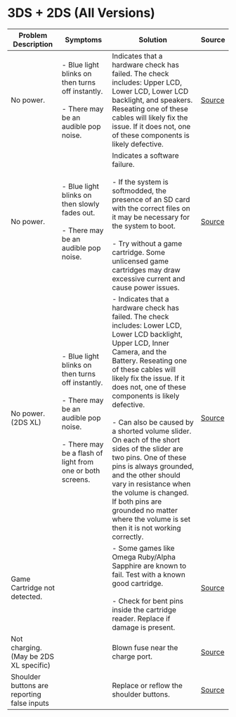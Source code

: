 # 3DS + 2DS (All Versions)

| Problem Description                         | Symptoms                                                                                                                                                      | Solution                                                                                                                                                                                                                                                                                                                                                                                                                                                                                                                                                                                 | Source                                                                          |
| ------------------------------------------- | ------------------------------------------------------------------------------------------------------------------------------------------------------------- | ---------------------------------------------------------------------------------------------------------------------------------------------------------------------------------------------------------------------------------------------------------------------------------------------------------------------------------------------------------------------------------------------------------------------------------------------------------------------------------------------------------------------------------------------------------------------------------------- | ------------------------------------------------------------------------------- |
| No power.                                   | - Blue light blinks on then turns off instantly.<br><br>- There may be an audible pop noise.                                                                  | Indicates that a hardware check has failed. The check includes: Upper LCD, Lower LCD, Lower LCD backlight, and speakers. Reseating one of these cables will likely fix the issue. If it does not, one of these components is likely defective.                                                                                                                                                                                                                                                                                                                                           | [Source](https://repair.wiki/w/Nintendo_3DS_blue_light_turns_on_then_turns_off) |
| No power.                                   | - Blue light blinks on then slowly fades out.<br><br>- There may be an audible pop noise.                                                                     | Indicates a software failure.<br><br>- If the system is softmodded, the presence of an SD card with the correct files on it may be necessary for the system to boot.<br><br>- Try without a game cartridge. Some unlicensed game cartridges may draw excessive current and cause power issues.                                                                                                                                                                                                                                                                                           | [Source](https://repair.wiki/w/Nintendo_3DS_blue_light_turns_on_then_turns_off) |
| No power. (2DS XL)                          | - Blue light blinks on then turns off instantly.<br><br>- There may be an audible pop noise.<br><br>- There may be a flash of light from one or both screens. | - Indicates that a hardware check has failed. The check includes: Lower LCD, Lower LCD backlight, Upper LCD, Inner Camera, and the Battery. Reseating one of these cables will likely fix the issue. If it does not, one of these components is likely defective.<br><br>- Can also be caused by a shorted volume slider. On each of the short sides of the slider are two pins. One of these pins is always grounded, and the other should vary in resistance when the volume is changed. If both pins are grounded no matter where the volume is set then it is not working correctly. | [Source](https://old.repair.wiki/w/New_Nintendo_2DS_XL)                         |
| Game Cartridge not detected.                |                                                                                                                                                               | - Some games like Omega Ruby/Alpha Sapphire are known to fail. Test with a known good cartridge.<br><br>- Check for bent pins inside the cartridge reader. Replace if damage is present.                                                                                                                                                                                                                                                                                                                                                                                                 | [Source](https://old.repair.wiki/w/New_Nintendo_3DS)                            |
| Not charging. (May be 2DS XL specific)      |                                                                                                                                                               | Blown fuse near the charge port.                                                                                                                                                                                                                                                                                                                                                                                                                                                                                                                                                         | [Source](https://old.repair.wiki/w/New_Nintendo_2DS_XL)                         |
| Shoulder buttons are reporting false inputs |                                                                                                                                                               | Replace or reflow the shoulder buttons.                                                                                                                                                                                                                                                                                                                                                                                                                                                                                                                                                  | [Source](https://old.repair.wiki/w/New_Nintendo_2DS_XL)                         |